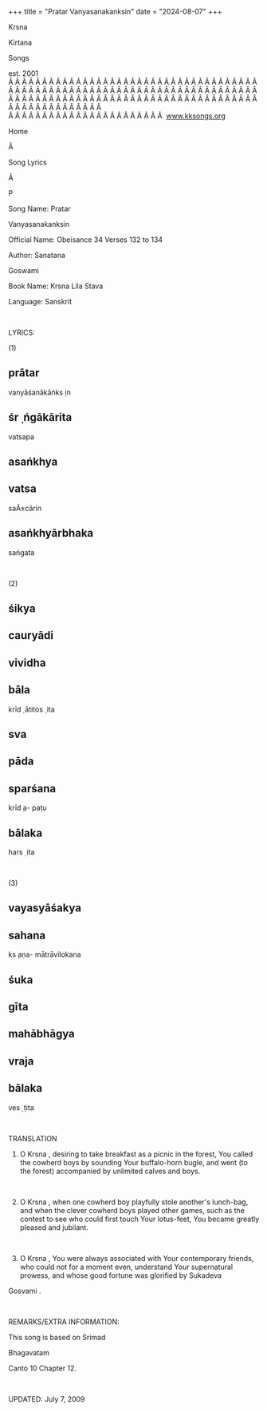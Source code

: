 +++ 
title = "Pratar Vanyasanakanksin"
date = "2024-08-07"
+++

Krsna
 
Kirtana
 
Songs

est. 2001
Â Â Â Â Â Â Â Â Â Â Â Â Â Â Â Â Â Â Â Â Â Â Â Â Â Â Â Â Â Â Â Â Â Â Â Â Â Â Â Â Â Â Â Â Â Â Â Â Â Â Â Â Â Â Â Â Â Â Â Â Â Â Â Â Â Â Â Â Â Â Â Â Â Â Â Â Â Â Â Â Â Â Â Â Â Â Â Â Â Â Â Â Â Â Â Â Â Â Â Â Â Â Â Â Â Â Â Â Â Â Â Â Â Â Â Â Â Â Â Â Â Â Â Â Â  
Â Â Â Â Â Â Â Â Â Â Â Â Â Â Â Â Â Â Â Â Â Â Â  
www.kksongs.org








Home


Ã 
 
Song Lyrics
 
Ã 
 
P


Song Name: 
Pratar
 
Vanyasanakanksin


Official Name: Obeisance 34 Verses 132 to 134


Author: 
Sanatana
 
Goswami


Book Name: 
Krsna
 Lila 
Stava


Language: 
Sanskrit




 


LYRICS:


(1)


prātar
-
vanyāśanākāńks
̣in

śr
̣
ńgākārita
-
vatsapa
 


asańkhya
-
vatsa
-
saÃ±cārin
 
asańkhyārbhaka
-
sańgata


 


(2)


śikya
-
cauryādi
-
vividha
-
bāla
-
krīd
̣
ātitos
̣
ita
 


sva
-
pāda
-
sparśana
-
krīd
̣a-
paṭu
 
bālaka
-
hars
̣
ita


 


(3)


vayasyāśakya
-
sahana
-
ks
̣aṇa-
mātrāvilokana




śuka
-
gīta
-
mahābhāgya
-
vraja
-
bālaka
-
ves
̣
ṭita


 


TRANSLATION


1) O 
Krsna
,
desiring to take breakfast as a picnic in the forest, You called the cowherd
boys by sounding Your buffalo-horn bugle, and went (to the forest) accompanied
by unlimited calves and boys.


 


2) O 
Krsna
,
when one cowherd boy playfully stole another's lunch-bag, and when the clever
cowherd boys played other games, such as the contest to see who could first
touch 
Your
 lotus-feet, You became greatly pleased and
jubilant.


 


3) O 
Krsna
,
You were always associated with 
Your
 contemporary
friends, who could not for a moment even, understand Your supernatural prowess,
and whose good fortune was glorified by 
Sukadeva
 
Gosvami
.


 


REMARKS/EXTRA INFORMATION:


This
song is based on 
Srimad
 
Bhagavatam

Canto 10 Chapter 12.


 


UPDATED:
 July 7, 2009